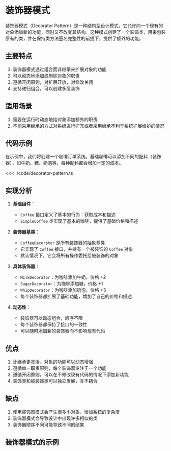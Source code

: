 # 装饰器模式

装饰器模式（Decorator Pattern）是一种结构型设计模式，它允许向一个现有的对象添加新的功能，同时又不改变其结构。这种模式创建了一个装饰类，用来包装原有的类，并在保持类方法签名完整性的前提下，提供了额外的功能。

## 主要特点

1. 装饰器模式通过组合而非继承来扩展对象的功能
2. 可以动态地添加或删除对象的职责
3. 遵循开闭原则，对扩展开放，对修改关闭
4. 支持递归组合，可以创建多层装饰

## 适用场景

1. 需要在运行时动态地给对象添加额外的职责
2. 不能采用继承的方式对系统进行扩充或者采用继承不利于系统扩展维护的情况

## 代码示例

在示例中，我们将创建一个咖啡订单系统。基础咖啡可以添加不同的配料（装饰器），如牛奶、糖、奶泡等，每种配料都会增加一定的成本。

<<< ./code/decorator-pattern.ts

## 实现分析

1. **基础组件**：

   - `Coffee` 接口定义了基本的行为：获取成本和描述
   - `SimpleCoffee` 类实现了基本的咖啡，提供了基础价格和描述

2. **装饰器基类**：

   - `CoffeeDecorator` 是所有装饰器的抽象基类
   - 它实现了 `Coffee` 接口，并持有一个被装饰的 `Coffee` 对象
   - 默认情况下，它会将所有操作委托给被装饰的对象

3. **具体装饰器**：

   - `MilkDecorator`：为咖啡添加牛奶，价格 +2
   - `SugarDecorator`：为咖啡添加糖，价格 +1
   - `WhipDecorator`：为咖啡添加奶泡，价格 +3
   - 每个装饰器都扩展了基础功能，增加了自己的价格和描述

4. **动态性**：
   - 装饰器可以动态组合，顺序不限
   - 每个装饰器都保持了接口的一致性
   - 可以随时添加新的装饰器而不影响现有代码

## 优点

1. 比继承更灵活，对象的功能可以动态增强
2. 遵循单一职责原则，每个装饰器专注于一个功能
3. 遵循开闭原则，可以在不修改现有代码的情况下添加新功能
4. 装饰类和被装饰类可以独立发展，互不耦合

## 缺点

1. 使用装饰器模式会产生很多小对象，增加系统的复杂度
2. 装饰器模式会导致设计中出现许多相似的类
3. 装饰器顺序不同可能导致不同的结果

## 装饰器模式的示例

<script setup>
import DecoratorPattern from "./code/decorator-pattern.vue"
</script>

<DecoratorPattern />
